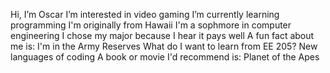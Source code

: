 
Hi, I’m Oscar
I’m interested in video gaming
I’m currently learning programming
I'm originally from Hawaii
I'm a sophmore in computer engineering
I chose my major because I hear it pays well
A fun fact about me is: I'm in the Army Reserves
What do I want to learn from EE 205?  New languages of coding
A book or movie I'd recommend is: Planet of the Apes
